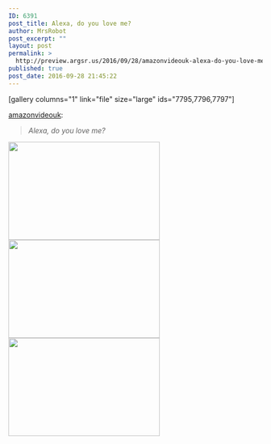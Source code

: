 ```yaml
---
ID: 6391
post_title: Alexa, do you love me?
author: MrsRobot
post_excerpt: ""
layout: post
permalink: >
  http://preview.argsr.us/2016/09/28/amazonvideouk-alexa-do-you-love-me/
published: true
post_date: 2016-09-28 21:45:22
---
```

[gallery columns="1" link="file" size="large" ids="7795,7796,7797"]

<a class="tumblr_blog" href="http://amazonvideouk.tumblr.com/post/150744252015" target="_blank">amazonvideouk</a>:
<blockquote><i>Alexa, do you love me?</i></blockquote>


<img src="http://45.76.169.35/wp-content/uploads/ExternalLink_tumblr_odusi46zeb1uimu4mo1_540-300x194.gif" alt="" width="300" height="194" class="alignnone size-medium wp-image-7795" />
<img src="http://45.76.169.35/wp-content/uploads/ExternalLink_tumblr_odusi46zeb1uimu4mo2_540-300x194.gif" alt="" width="300" height="194" class="alignnone size-medium wp-image-7796" />
<img src="http://45.76.169.35/wp-content/uploads/ExternalLink_tumblr_odusi46zeb1uimu4mo3_540-300x194.gif" alt="" width="300" height="194" class="alignnone size-medium wp-image-7798" />